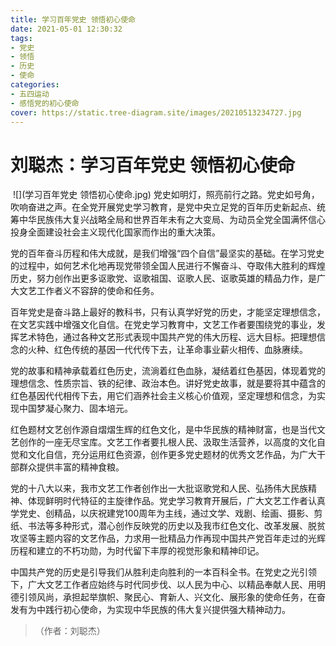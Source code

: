 ```yaml
---
title: 学习百年党史 领悟初心使命
date: 2021-05-01 12:30:32
tags:
- 党史
- 领悟
- 历史
- 使命
categories:
- 五四运动
- 感悟党的初心使命
cover: https://static.tree-diagram.site/images/20210513234727.jpg
---
```


# 刘聪杰：学习百年党史 领悟初心使命

​		![](学习百年党史 领悟初心使命.jpg)
		党史如明灯，照亮前行之路。党史如号角，吹响奋进之声。在全党开展党史学习教育，是党中央立足党的百年历史新起点、统筹中华民族伟大复兴战略全局和世界百年未有之大变局、为动员全党全国满怀信心投身全面建设社会主义现代化国家而作出的重大决策。

党的百年奋斗历程和伟大成就，是我们增强“四个自信”最坚实的基础。在学习党史的过程中，如何艺术化地再现党带领全国人民进行不懈奋斗、夺取伟大胜利的辉煌历史，努力创作出更多讴歌党、讴歌祖国、讴歌人民、讴歌英雄的精品力作，是广大文艺工作者义不容辞的使命和任务。

百年党史是奋斗路上最好的教科书，只有认真学好党的历史，才能坚定理想信念，在文艺实践中增强文化自信。在党史学习教育中，文艺工作者要围绕党的事业，发挥艺术特色，通过各种文艺形式表现中国共产党的伟大历程、远大目标。把理想信念的火种、红色传统的基因一代代传下去，让革命事业薪火相传、血脉赓续。

党的故事和精神承载着红色历史，流淌着红色血脉，凝结着红色基因，体现着党的理想信念、性质宗旨、铁的纪律、政治本色。讲好党史故事，就是要将其中蕴含的红色基因代代相传下去，用它们涵养社会主义核心价值观，坚定理想和信念，为实现中国梦凝心聚力、固本培元。

红色题材文艺创作源自熠熠生辉的红色文化，是中华民族的精神财富，也是当代文艺创作的一座无尽宝库。文艺工作者要扎根人民、汲取生活营养，以高度的文化自觉和文化自信，充分运用红色资源，创作更多党史题材的优秀文艺作品，为广大干部群众提供丰富的精神食粮。

党的十八大以来，我市文艺工作者创作出一大批讴歌党和人民、弘扬伟大民族精神、体现鲜明时代特征的主旋律作品。党史学习教育开展后，广大文艺工作者认真学党史、创精品，以庆祝建党100周年为主线，通过文学、戏剧、绘画、摄影、剪纸、书法等多种形式，潜心创作反映党的历史以及我市红色文化、改革发展、脱贫攻坚等主题内容的文艺作品，力求用一批精品力作再现中国共产党百年走过的光辉历程和建立的不朽功勋，为时代留下丰厚的视觉形象和精神印记。

中国共产党的历史是引导我们从胜利走向胜利的一本百科全书。在党史之光引领下，广大文艺工作者应始终与时代同步伐、以人民为中心、以精品奉献人民、用明德引领风尚，承担起举旗帜、聚民心、育新人、兴文化、展形象的使命任务，在奋发有为中践行初心使命，为实现中华民族的伟大复兴提供强大精神动力。

> （作者：刘聪杰）